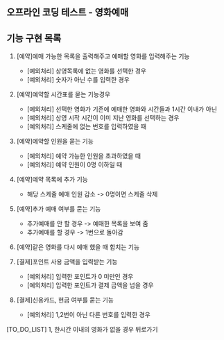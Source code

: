## 오프라인 코딩 테스트 - 영화예매

## 기능 구현 목록
1. [예약]예매 가능한 목록을 출력해주고 예매할 영화를 입력해주는 기능
    * [예외처리] 상영목록에 없는 영화를 선택한 경우
    * [예외처리] 숫자가 아닌 수를 입력한 경우
 
1. [예약]예약할 시간표를 묻는 기능경우
    * [예외처리] 선택한 영화가 기존에 예매한 영화와 시간들과 1시간 이내가 아닌 
    * [예외처리] 상영 시작 시간이 이미 지난 영화를 선택하는 경우
    * [예외처리] 스케줄에 없는 번호를 입력하였을 때
    
1. [예약]예약할 인원을 묻는 기능
    * [예외처리] 예약 가능한 인원을 초과하였을 때
    * [예외처리] 예약 인원이 0명 이하일 때

1. [예약]예약 목록에 추가 기능
    * 해당 스케줄 예매 인원 감소 -> 0명이면 스케줄 삭제
    
1. [예약]추가 예매 여부를 묻는 기능
    * 추가예매를 안 할 경우 -> 예매한 목록을 보여 줌
    * 추가예매를 할 경우 -> 1번으로 돌아감
    
1. [예약]같은 영화를 다시 예매 했을 때 합치는 기능
    
1. [결제]포인트 사용 금액을 입력받는 기능
    * [예외처리] 입력한 포인트가 0 미만인 경우
    * [예외처리] 입력한 포인트가 결제 금액을 넘을 경우
    
1. [결제]신용카드, 현금 여부를 묻는 기능
    * [예외처리] 1,2번이 아닌 다른 번호를 입력한 경우
    
[TO_DO_LIST]
1, 한시간 이내의 영화가 없을 경우 뒤로가기